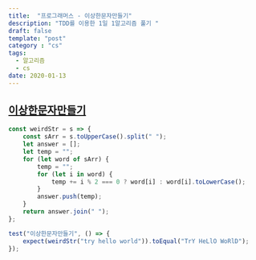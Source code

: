 ```yaml
---
title:  "프로그래머스 - 이상한문자만들기"
description: "TDD를 이용한 1일 1알고리즘 풀기 "
draft: false
template: "post"
category : "cs" 
tags:
  - 알고리즘
  - cs
date: 2020-01-13
---
```

## [이상한문자만들기](https://programmers.co.kr/learn/courses/30/lessons/12930)

```js
const weirdStr = s => {
    const sArr = s.toUpperCase().split(" ");
    let answer = [];
    let temp = "";
    for (let word of sArr) {
        temp = "";
        for (let i in word) {
            temp += i % 2 === 0 ? word[i] : word[i].toLowerCase();
        }
        answer.push(temp);
    }
    return answer.join(" ");
};

test("이상한문자만들기", () => {
    expect(weirdStr("try hello world")).toEqual("TrY HeLlO WoRlD");
});
```
